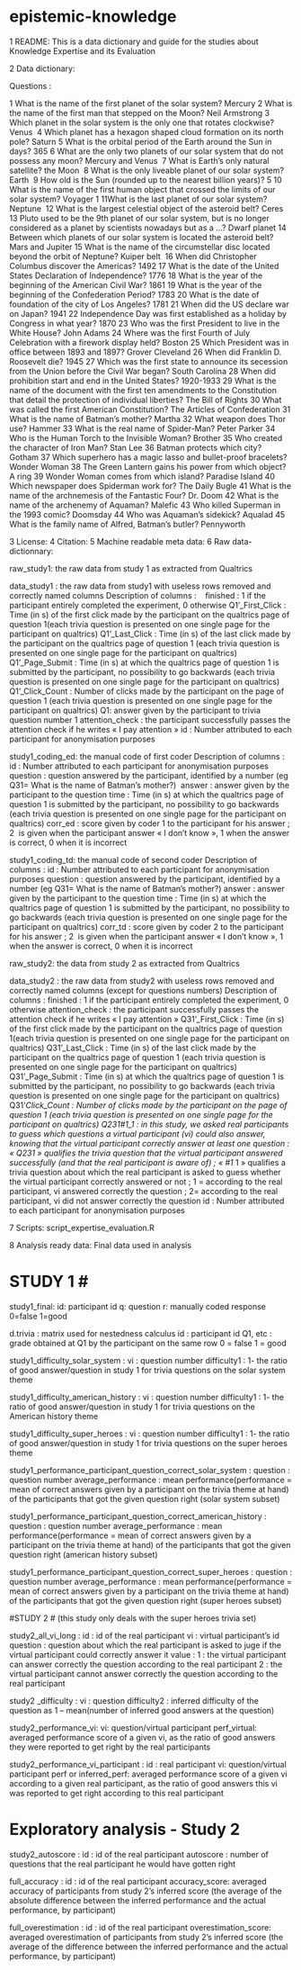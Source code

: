 # epistemic-knowledge
1 README: This is a data dictionary and guide for the studies about Knowledge Expertise and its Evaluation

2 Data dictionary: 

Questions : 

1 What is the name of the first planet of the solar system? Mercury
2 What is the name of the first man that stepped on the Moon? Neil Armstrong
3 Which planet in the solar system is the only one that rotates clockwise? Venus 
4 Which planet has a hexagon shaped cloud formation on its north pole? Saturn
5 What is the orbital period of the Earth around the Sun in days? 365
6 What are the only two planets of our solar system that do not possess any moon? Mercury and Venus 
7 What is Earth’s only natural satellite? the Moon 
8 What is the only liveable planet of our solar system? Earth 
9 How old is the Sun (rounded up to the nearest billion years)? 5
10 What is the name of the first human object that crossed the limits of our solar system? Voyager 1
11What is the last planet of our solar system? Neptune 
12 What is the largest celestial object of the asteroid belt? Ceres
13 Pluto used to be the 9th planet of our solar system, but is no longer considered as a planet by scientists nowadays but as a …? Dwarf planet
14 Between which planets of our solar system is located the asteroid belt? Mars and Jupiter
15 What is the name of the circumstellar disc located beyond the orbit of Neptune? Kuiper belt 
16 When did Christopher Columbus discover the Americas? 1492
17 What is the date of the United States Declaration of Independence? 1776
18 What is the year of the beginning of the American Civil War? 1861
19 What is the year of the beginning of the Confederation Period? 1783
20 What is the date of foundation of the city of Los Angeles? 1781
21 When did the US declare war on Japan? 1941
22 Independence Day was first established as a holiday by Congress in what year? 1870
23 Who was the first President to live in the White House? John Adams
24 Where was the first Fourth of July Celebration with a firework display held? Boston
25 Which President was in office between 1893 and 1897? Grover Cleveland
26 When did Franklin D. Roosevelt die? 1945
27 Which was the first state to announce its secession from the Union before the Civil War began? South Carolina
28 When did prohibition start and end in the United States? 1920-1933
29 What is the name of the document with the first ten amendments to the Constitution that detail the protection of individual liberties? The Bill of Rights
30 What was called the first American Constitution? The Articles of Confederation
31 What is the name of Batman’s mother? Martha
32 What weapon does Thor use? Hammer
33 What is the real name of Spider-Man? Peter Parker
34 Who is the Human Torch to the Invisible Woman? Brother
35 Who created the character of Iron Man? Stan Lee
36 Batman protects which city? Gotham
37 Which superhero has a magic lasso and bullet-proof bracelets? Wonder Woman
38 The Green Lantern gains his power from which object? A ring
39 Wonder Woman comes from which island? Paradise Island
40 Which newspaper does Spiderman work for? The Daily Bugle
41 What is the name of the archnemesis of the Fantastic Four? Dr. Doom
42 What is the name of the archenemy of Aquaman? Malefic
43 Who killed Superman in the 1993 comic? Doomsday
44 Who was Aquaman’s sidekick? Aqualad
45 What is the family name of Alfred, Batman’s butler? Pennyworth

3 License: 
4 Citation: 
5 Machine readable meta data:
6 Raw data-dictionnary: 

raw_study1: the raw data from study 1 as extracted from Qualtrics

data_study1 : the raw data from study1 with useless rows removed and correctly named columns
Description of columns :  
 finished : 1 if the participant entirely completed the experiment, 0 otherwise
Q1’_First_Click : Time (in s) of the first click made by the participant on the qualtrics page of question 1(each trivia question is presented on one single page for the participant on qualtrics)
Q1’_Last_Click : Time (in s) of the last click made by the participant on the qualtrics page of question 1 (each trivia question is presented on one single page for the participant on qualtrics)
Q1’_Page_Submit : Time (in s) at which the qualtrics page of question 1 is submitted by the participant, no possibility to go backwards (each trivia question is presented on one single page for the participant on qualtrics)
Q1’_Click_Count : Number of clicks made by the participant on the page of question 1 (each trivia question is presented on one single page for the participant on qualtrics)
Q1: answer given by the participant to trivia question number 1
attention_check : the participant successfully passes the attention check if he writes « I pay attention »
id : Number attributed to each participant for anonymisation purposes

study1_coding_ed: the manual code of first coder
Description of columns : 
id : Number attributed to each participant for anonymisation purposes
question : question answered by the participant, identified by a number (eg Q31= What is the name of Batman’s mother?)
 answer : answer given by the participant to the question
time : Time (in s) at which the qualtrics page of question 1 is submitted by the participant, no possibility to go backwards (each trivia question is presented on one single page for the participant on qualtrics)
corr_ed : score given by coder 1 to the participant for his answer ; 2  is given when the participant answer « I don’t know », 1 when the answer is correct, 0 when it is incorrect


study1_coding_td: the manual code of second coder
Description of columns : 
id : Number attributed to each participant for anonymisation purposes
question : question answered by the participant, identified by a number (eg Q31= What is the name of Batman’s mother?)
answer : answer given by the participant to the question
time : Time (in s) at which the qualtrics page of question 1 is submitted by the participant, no possibility to go backwards (each trivia question is presented on one single page for the participant on qualtrics)
corr_td : score given by coder 2 to the participant for his answer ; 2  is given when the participant answer « I don’t know », 1 when the answer is correct, 0 when it is incorrect



raw_study2: the data from study 2 as extracted from Qualtrics

data_study2 : the raw data from study2 with useless rows removed and correctly named columns (except for questions numbers)
Description of columns : 
finished : 1 if the participant entirely completed the experiment, 0 otherwise
attention_check : the participant successfully passes the attention check if he writes « I pay attention »
Q31’_First_Click : Time (in s) of the first click made by the participant on the qualtrics page of question 1(each trivia question is presented on one single page for the participant on qualtrics)
Q31’_Last_Click : Time (in s) of the last click made by the participant on the qualtrics page of question 1 (each trivia question is presented on one single page for the participant on qualtrics)
Q31’_Page_Submit : Time (in s) at which the qualtrics page of question 1 is submitted by the participant, no possibility to go backwards (each trivia question is presented on one single page for the participant on qualtrics)
Q31’_Click_Count : Number of clicks made by the participant on the page of question 1 (each trivia question is presented on one single page for the participant on qualtrics)
Q231#1_1 : in this study, we asked real participants to guess which questions a virtual participant (vi) could also answer, knowing that the virtual participant correctly answer at least one question : « Q231 » qualifies the trivia question that the virtual participant answered successfully (and that the real participant is aware of) ; « #1_ 1 » qualifies a trivia question about which the real participant is asked to guess whether the virtual participant correctly answered or not ; 1 = according to the real participant,  vi answered correctly the question ; 2=   according to the real participant,  vi did not answer correctly the question
id : Number attributed to each participant for anonymisation purposes


7 Scripts: 
script_expertise_evaluation.R

8 Analysis ready data: Final data used in analysis

# STUDY 1 #

study1_final:
id: participant id
q: question
r: manually coded response
	0=false
	1=good
 
d.trivia : matrix used for nestedness calculus
id : participant id
Q1, etc : grade obtained at Q1 by the participant on the same row
	0 = false
	1 = good

study1_difficulty_solar_system : 
vi : question number 
difficulty1 : 1- the ratio of good answer/question in study 1 for trivia questions on the solar system theme

study1_difficulty_american_history : 
vi : question number 
difficulty1 : 1- the ratio of good answer/question in study 1 for trivia questions on the American history theme

study1_difficulty_super_heroes :
vi : question number 
difficulty1 : 1- the ratio of good answer/question in study 1 for trivia questions on the super heroes theme

study1_performance_participant_question_correct_solar_system : 
question :  question number
average_performance : mean performance(performance = mean of correct answers given by a participant on the trivia theme at hand) of the participants that got the given question right (solar system subset)

study1_performance_participant_question_correct_american_history :
question :  question number
average_performance : mean performance(performance = mean of correct answers given by a participant on the trivia theme at hand) of the participants that got the given question right (american history subset)

study1_performance_participant_question_correct_super_heroes : 
question :  question number
average_performance : mean performance(performance = mean of correct answers given by a participant on the trivia theme at hand) of the participants that got the given question right (super heroes subset)

#STUDY 2 # 
(this study only deals with the super heroes trivia set)

study2_all_vi_long : 
id : id of the real participant
vi : virtual participant’s id 
question : question about which the real participant is asked to juge if the virtual participant could correctly answer it
value : 1 : the virtual participant  can answer correctly the question according to the real participant
2 : the virtual participant cannot answer correctly the question according to the real participant


study2 _difficulty : 
vi : question
difficulty2 : inferred difficulty of the question as 1 – mean(number of inferred good answers at the question)  



study2_performance_vi: 
vi: question/virtual participant
perf_virtual: averaged performance score of a given vi, as the ratio of good answers they were reported to get right by the real participants

study2_performance_vi_participant :
id : real participant
vi: question/virtual participant
perf or inferred_perf: averaged performance score of a given vi according to a given real participant, as the ratio of good answers this vi was reported to get right according to this real participant



# Exploratory analysis - Study 2 #

study2_autoscore : 
id : id of the real participant
autoscore : number of questions that the real participant he would have gotten right 

full_accuracy : 
id : id of the real participant
accuracy_score: averaged accuracy of participants from study 2’s inferred score (the average of the absolute difference between the inferred performance and the actual performance, by participant)

full_overestimation :
id : id of the real participant
overestimation_score: averaged overestimation of participants from study 2’s inferred score (the average of the difference between the inferred performance and the actual performance, by participant)


